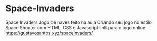 # Space-Invaders
Space Invaders Jogo de naves feito na aula Criando seu jogo no estilo Space Shooter com HTML, CSS e Javascript  link para o jogo online: https://gustavosantos.xyz/spaceinvaders/

